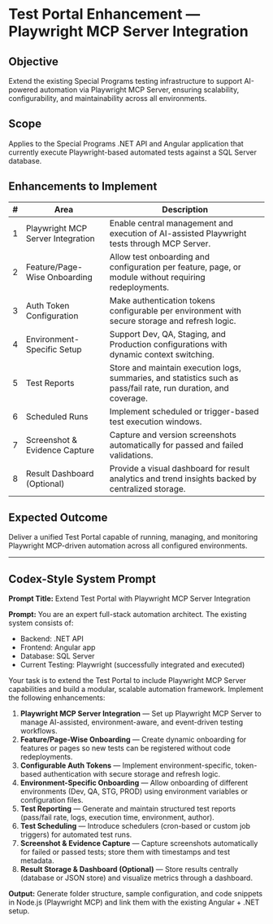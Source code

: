 # Test Portal Enhancement — Playwright MCP Server Integration

## Objective
Extend the existing Special Programs testing infrastructure to support AI-powered automation via Playwright MCP Server, ensuring scalability, configurability, and maintainability across all environments.

## Scope
Applies to the Special Programs .NET API and Angular application that currently execute Playwright-based automated tests against a SQL Server database.

## Enhancements to Implement

| # | Area | Description |
| --- | --- | --- |
| 1 | Playwright MCP Server Integration | Enable central management and execution of AI-assisted Playwright tests through MCP Server. |
| 2 | Feature/Page-Wise Onboarding | Allow test onboarding and configuration per feature, page, or module without requiring redeployments. |
| 3 | Auth Token Configuration | Make authentication tokens configurable per environment with secure storage and refresh logic. |
| 4 | Environment-Specific Setup | Support Dev, QA, Staging, and Production configurations with dynamic context switching. |
| 5 | Test Reports | Store and maintain execution logs, summaries, and statistics such as pass/fail rate, run duration, and coverage. |
| 6 | Scheduled Runs | Implement scheduled or trigger-based test execution windows. |
| 7 | Screenshot & Evidence Capture | Capture and version screenshots automatically for passed and failed validations. |
| 8 | Result Dashboard (Optional) | Provide a visual dashboard for result analytics and trend insights backed by centralized storage. |

## Expected Outcome
Deliver a unified Test Portal capable of running, managing, and monitoring Playwright MCP-driven automation across all configured environments.

---

## Codex-Style System Prompt

**Prompt Title:** Extend Test Portal with Playwright MCP Server Integration

**Prompt:**
You are an expert full-stack automation architect. The existing system consists of:

- Backend: .NET API
- Frontend: Angular app
- Database: SQL Server
- Current Testing: Playwright (successfully integrated and executed)

Your task is to extend the Test Portal to include Playwright MCP Server capabilities and build a modular, scalable automation framework. Implement the following enhancements:

1. **Playwright MCP Server Integration** — Set up Playwright MCP Server to manage AI-assisted, environment-aware, and event-driven testing workflows.
2. **Feature/Page-Wise Onboarding** — Create dynamic onboarding for features or pages so new tests can be registered without code redeployments.
3. **Configurable Auth Tokens** — Implement environment-specific, token-based authentication with secure storage and refresh logic.
4. **Environment-Specific Onboarding** — Allow onboarding of different environments (Dev, QA, STG, PROD) using environment variables or configuration files.
5. **Test Reporting** — Generate and maintain structured test reports (pass/fail rate, logs, execution time, environment, author).
6. **Test Scheduling** — Introduce schedulers (cron-based or custom job triggers) for automated test runs.
7. **Screenshot & Evidence Capture** — Capture screenshots automatically for failed or passed tests; store them with timestamps and test metadata.
8. **Result Storage & Dashboard (Optional)** — Store results centrally (database or JSON store) and visualize metrics through a dashboard.

**Output:** Generate folder structure, sample configuration, and code snippets in Node.js (Playwright MCP) and link them with the existing Angular + .NET setup.
